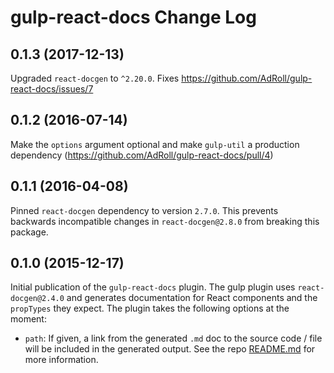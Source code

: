 # gulp-react-docs Change Log

## 0.1.3 (2017-12-13)

Upgraded `react-docgen` to `^2.20.0`. Fixes https://github.com/AdRoll/gulp-react-docs/issues/7

## 0.1.2 (2016-07-14)

Make the `options` argument optional and make `gulp-util` a production dependency (https://github.com/AdRoll/gulp-react-docs/pull/4)

## 0.1.1 (2016-04-08)

Pinned `react-docgen` dependency to version `2.7.0`. This prevents backwards incompatible changes in `react-docgen@2.8.0` from breaking this package.

## 0.1.0 (2015-12-17)

Initial publication of the `gulp-react-docs` plugin. The gulp plugin uses `react-docgen@2.4.0` and generates documentation for React components and the `propTypes` they expect. The plugin takes the following options at the moment:

- `path`: If given, a link from the generated `.md` doc to the source code / file will be included in the generated output. See the repo [README.md](./README.md) for more information.
